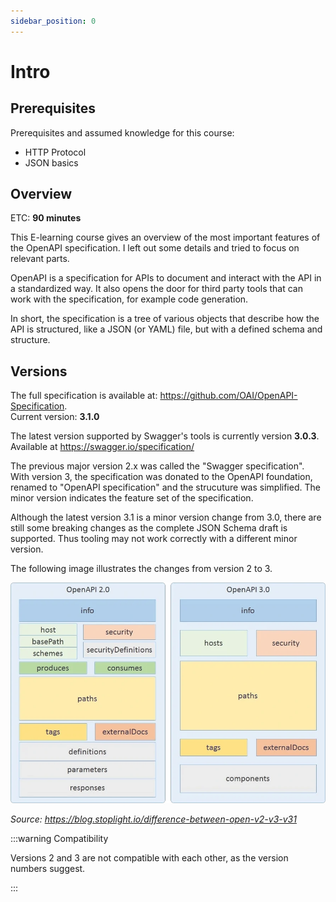 ```yaml
---
sidebar_position: 0
---
```


# Intro

## Prerequisites

Prerequisites and assumed knowledge for this course:
- HTTP Protocol
- JSON basics

## Overview

ETC: **90 minutes**

This E-learning course gives an overview of the most important features of the OpenAPI specification.
I left out some details and tried to focus on relevant parts.

OpenAPI is a specification for APIs to document and interact with the API in a standardized way.
It also opens the door for third party tools that can work with the specification, for example code generation.

In short, the specification is a tree of various objects that describe how the API is structured, like a JSON (or YAML) file, but with a defined schema and structure.

## Versions

The full specification is available at: https://github.com/OAI/OpenAPI-Specification.  
Current version: **3.1.0**

The latest version supported by Swagger's tools is currently version **3.0.3**. 
Available at https://swagger.io/specification/

The previous major version 2.x was called the "Swagger specification".
With version 3, the specification was donated to the OpenAPI foundation, renamed to "OpenAPI specification" and the strucuture was simplified.
The minor version indicates the feature set of the specification.

Although the latest version 3.1 is a minor version change from 3.0, there are still some breaking changes as the complete JSON Schema draft is supported.
Thus tooling may not work correctly with a different minor version.

The following image illustrates the changes from version 2 to 3.

![Comparision version 2 and 3](/img/openapi-v2-v3.png)

*Source: https://blog.stoplight.io/difference-between-open-v2-v3-v31*

:::warning Compatibility

Versions 2 and 3 are not compatible with each other, as the version numbers suggest.

:::
